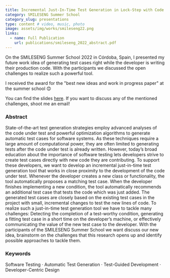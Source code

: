```yaml
---
title: Incremental Just-In-Time Test Generation in Lock-Step with Code Development
category: SMILESENG Summer School
category_slug: presentations
type: content # video, music, photo
image: assets/img/works/smileseng22.png
links:
  - name: Full Publication
    url: publications/smileseng_2022_abstract.pdf
---
```


On the SMILESENG Summer School 2022 in Córdoba, Spain, I presented my future work idea of generating test cases right while the developer is writing their production code. With the participants we discussed the open challenges to realize such a powerful tool.

I received the award for the "best new ideas and work in progress paper" at the summer school 😊

You can find the slides [here](publications/smileseng_2022_slides.pdf).
If you want to discuss any of the mentioned challenges, shoot me an email!

### Abstract
State-of-the-art test generation strategies employ advanced analyses of the code under test and powerful optimization
algorithms to generate automatic test cases for software systems.
As these techniques require a large amount of computational
power, they are often limited to generating tests after the code
under test is already written. However, today’s broad education
about the importance of software testing lets developers strive to
create test cases directly with new code they are contributing.
To support these developers, we want to develop an incremental just-in-time test generation tool that works in close
proximity to the development of the code under test. Whenever
the developer creates a new class or functionality, the tool
automatically proposes a matching test case. When the developer
finishes implementing a new condition, the tool automatically
recommends an additional test case that tests the code which
was just added. The generated test cases are closely based on the
existing test cases in the project with small, incremental changes
to test the new lines of code.
To realize such a just-in-time test generation tool we have to
tackle many challenges: Detecting the completion of a test-worthy
condition, generating a fitting test case in a short time on the
developer’s machine, or effectively communicating the value of
the new test case to the developer. With the participants of the
SMILESENG Summer School we want discuss our new idea,
brainstorm on the challenges that this research opens up and
identify possible approaches to tackle them.


### Keywords
Software Testing · Automatic Test Generation · Test-Guided Development · Developer-Centric Design
